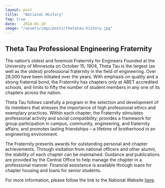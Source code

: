 ```yaml
---
layout: post
title:  "National History"
faq: true
date:   2018-01-10
image: "/assets/imgs/posts/thetatau-history.jpg"
---
```

## Theta Tau Professional Engineering Fraternity

The nation’s oldest and foremost Fraternity for Engineers Founded at the
University of Minnesota on October 15, 1904, Theta Tau is the largest (as well
as the oldest) professional fraternity in the field of engineering. Over 28,000
have been initiated over the years. With emphasis on quality and a strong
fraternal bond, the Fraternity has chapters only at ABET accredited schools, and
limits to fifty the number of student members in any one of its chapters across
the nation.

Theta Tau follows carefully a program in the selection and development of its
members that stresses the importance of high professional ethics and exemplary
practices. Within each chapter, the Fraternity stimulates professional activity
and social compatibility; provides a framework for group participation in
campus, community, engineering, and fraternity affairs; and promotes lasting
friendships – a lifetime of brotherhood in an engineering environment.

The Fraternity presents awards for outstanding personal and chapter
achievements. Through visitation from national officers and other alumni, the
stability of each chapter can be maintained. Guidance and publications are
provided by the Central Office to help manage the chapter in a professional
manner. Financial assistance is available through loans for chapter housing and
loans for senior students.

For more information, please follow the link to the National Website
[here](http://thetatau.org).
